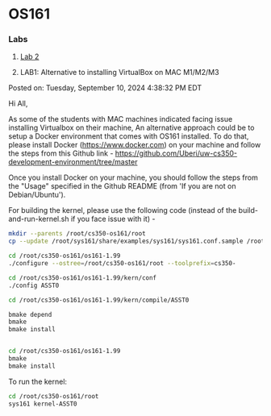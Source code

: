 # OS161

### Labs

1. [Lab 2](./Labs/lab2.md)


2. LAB1: Alternative to installing VirtualBox on MAC M1/M2/M3

Posted on: Tuesday, September 10, 2024 4:38:32 PM EDT

Hi All,

As some of the students with MAC machines indicated facing issue installing Virtualbox on their machine, An alternative approach could be to setup a Docker environment that comes with OS161 installed. To do that, please install Docker (https://www.docker.com) on your machine and follow the steps from this Github link - https://github.com/Uberi/uw-cs350-development-environment/tree/master

Once you install Docker on your machine, you should follow the steps from the "Usage" specified in the Github README (from 'If you are not on Debian/Ubuntu'). 

For building the kernel, please use the following code (instead of the build-and-run-kernel.sh if you face issue with it) -

```bash
mkdir --parents /root/cs350-os161/root
cp --update /root/sys161/share/examples/sys161/sys161.conf.sample /root/cs350-os161/root/sys161.conf

cd /root/cs350-os161/os161-1.99
./configure --ostree=/root/cs350-os161/root --toolprefix=cs350-

cd /root/cs350-os161/os161-1.99/kern/conf
./config ASST0

cd /root/cs350-os161/os161-1.99/kern/compile/ASST0

bmake depend
bmake
bmake install


cd /root/cs350-os161/os161-1.99
bmake
bmake install

```

To run the kernel:

```bash
cd /root/cs350-os161/root
sys161 kernel-ASST0
```
